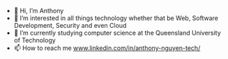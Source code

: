 - 👋 Hi, I’m Anthony 
- 👀 I’m interested in all things technology whether that be Web, Software Development, Security and even Cloud
- 🌱 I’m currently studying computer science at the Queensland University of Technology
- 📫 How to reach me www.linkedin.com/in/anthony-nguyen-tech/

<!---
anthonyng288/anthonyng288 is a ✨ special ✨ repository because its `README.md` (this file) appears on your GitHub profile.
You can click the Preview link to take a look at your changes.
--->
